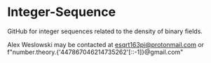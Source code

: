 # Integer-Sequence

GitHub for integer sequences related to the density of binary fields. 

Alex Weslowski may be contacted at esqrt163pi@protonmail.com or f"number.theory.{'447867046214735262'[::-1]}@gmail.com"
